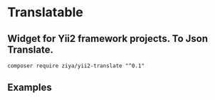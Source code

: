 
# Translatable
## Widget for Yii2 framework projects. To Json Translate.
`composer require ziya/yii2-translate "^0.1"`
## Examples
```
 
```
